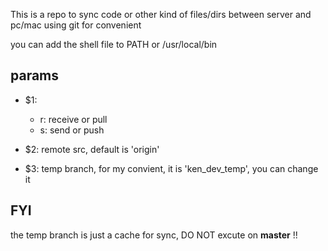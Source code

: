 This is a repo to sync code or other kind of files/dirs between server and pc/mac using git for convenient

you can add the shell file to PATH or /usr/local/bin 

## params
- $1:
   + r: receive or pull
   + s: send or push 


- $2: remote src, default is 'origin'

- $3: temp branch, for my convient, it is 'ken_dev_temp', you can change it

## FYI

the temp branch is just a cache for sync, DO NOT excute on **master** !!



